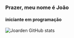 ### Prazer, meu nome é João

#### iniciante em programação
![Joarden GitHub stats](https://github-readme-stats.vercel.app/api?username=Joarden&show_icons=true&theme=radical)

